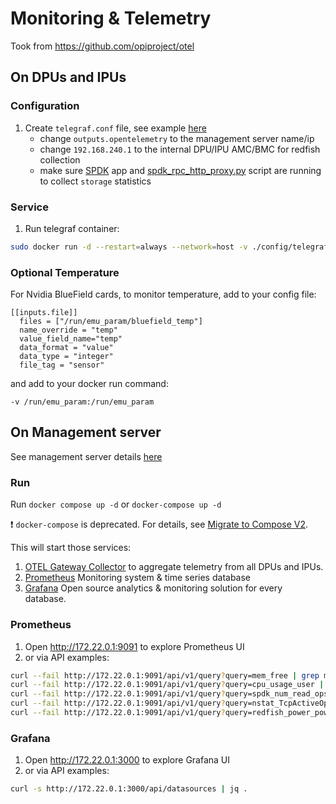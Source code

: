 # Monitoring & Telemetry

Took from <https://github.com/opiproject/otel>

## On DPUs and IPUs

### Configuration

1. Create `telegraf.conf` file, see example [here](./config/telegraf.conf)
    * change `outputs.opentelemetry` to the management server name/ip
    * change `192.168.240.1` to the internal DPU/IPU AMC/BMC for redfish collection
    * make sure [SPDK](https://spdk.io/) app and [spdk_rpc_http_proxy.py](https://github.com/spdk/spdk/blob/v24.01.x/scripts/rpc_http_proxy.py) script are running to collect `storage` statistics

### Service

1. Run telegraf container:

```bash
sudo docker run -d --restart=always --network=host -v ./config/telegraf.conf:/etc/telegraf/telegraf.conf docker.io/library/telegraf:1.29
```

### Optional Temperature

For Nvidia BlueField cards, to monitor temperature, add to your config file:

```text
[[inputs.file]]
  files = ["/run/emu_param/bluefield_temp"]
  name_override = "temp"
  value_field_name="temp"
  data_format = "value"
  data_type = "integer"
  file_tag = "sensor"
```

and add to your docker run command:

```text
-v /run/emu_param:/run/emu_param
```

## On Management server

See management server details [here](../hardware/mgmt)

### Run

Run `docker compose up -d` or `docker-compose up -d`

:exclamation: `docker-compose` is deprecated. For details, see [Migrate to Compose V2](https://docs.docker.com/compose/migrate/).

This will start those services:

1. [OTEL Gateway Collector](https://opentelemetry.io/docs/collector/deployment/gateway/) to aggregate telemetry from all DPUs and IPUs.
2. [Prometheus](https://prometheus.io/) Monitoring system & time series database
3. [Grafana](https://grafana.com/) Open source analytics & monitoring solution for every database.

### Prometheus

1. Open <http://172.22.0.1:9091> to explore Prometheus UI
2. or via API examples:

```bash
curl --fail http://172.22.0.1:9091/api/v1/query?query=mem_free | grep mem_free
curl --fail http://172.22.0.1:9091/api/v1/query?query=cpu_usage_user | grep cpu_usage_user
curl --fail http://172.22.0.1:9091/api/v1/query?query=spdk_num_read_ops | grep spdk_num_read_ops
curl --fail http://172.22.0.1:9091/api/v1/query?query=nstat_TcpActiveOpens | grep nstat_TcpActiveOpens
curl --fail http://172.22.0.1:9091/api/v1/query?query=redfish_power_powercontrol_interval_in_min | grep redfish_power_powercontrol_interval_in_min
```

### Grafana

1. Open <http://172.22.0.1:3000> to explore Grafana UI
2. or via API examples:

```bash
curl -s http://172.22.0.1:3000/api/datasources | jq .
```
